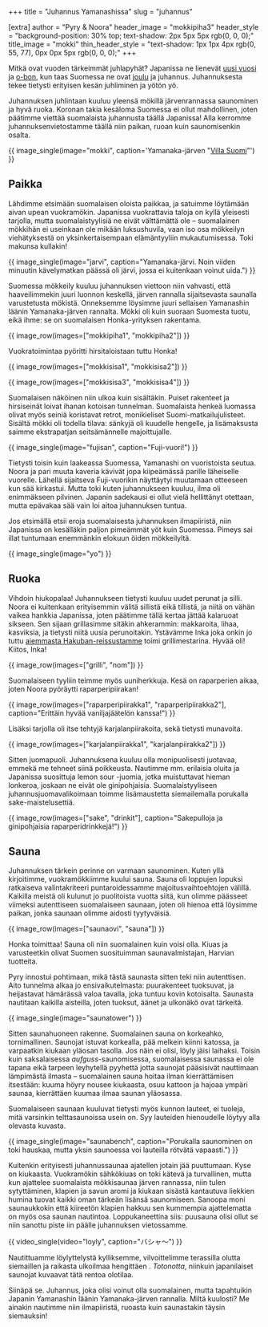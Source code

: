 +++
title = "Juhannus Yamanashissa"
slug = "juhannus"

[extra]
author = "Pyry & Noora"
header_image = "mokkipiha3"
header_style = "background-position: 30% top; text-shadow: 2px 5px 5px rgb(0, 0, 0);"
title_image = "mokki"
thin_header_style = "text-shadow: 1px 1px 4px rgb(0, 55, 77), 0px 0px 5px rgb(0, 0, 0);"
+++

Mitkä ovat vuoden tärkeimmät juhlapyhät? Japanissa ne lienevät [uusi vuosi](https://en.wikipedia.org/wiki/Japanese_New_Year) ja [o-bon](https://en.wikipedia.org/wiki/Bon_Festival), kun taas Suomessa ne ovat [joulu](@/2021-04-25-joulu/index.fi.md) ja juhannus. Juhannuksesta tekee tietysti erityisen kesän juhliminen ja yötön yö.

Juhannuksen juhlintaan kuuluu yleensä mökillä järvenrannassa saunominen ja hyvä ruoka. Koronan takia kesäloma Suomessa ei ollut mahdollinen, joten päätimme viettää suomalaista juhannusta täällä Japanissa! Alla kerromme juhannuksenvietostamme täällä niin paikan, ruoan kuin saunomisenkin osalta.

<!-- more -->

{{ image_single(image="mokki", caption='Yamanaka-järven "[Villa Suomi](https://villa-suomi.jp)"') }}

## Paikka

Lähdimme etsimään suomalaisen oloista paikkaa, ja satuimme löytämään aivan upean vuokramökin. Japanissa vuokrattavia taloja on kyllä yleisesti tarjolla, mutta suomalaistyylisiä ne eivät välttämättä ole – suomalainen mökkihän ei useinkaan ole mikään luksushuvila, vaan iso osa mökkeilyn viehätyksestä on yksinkertaisempaan elämäntyyliin mukautumisessa. Toki makunsa kullakin!

{{ image_single(image="jarvi", caption="Yamanaka-järvi. Noin viiden minuutin kävelymatkan päässä oli järvi, jossa ei kuitenkaan voinut uida.") }}

Suomessa mökkeily kuuluu juhannuksen viettoon niin vahvasti, että haaveilimmekin juuri luonnon keskellä, järven rannalla sijaitsevasta saunalla varustetusta mökistä. Onneksemme löysimme juuri sellaisen Yamanashin läänin Yamanaka-järven rannalta. Mökki oli kuin suoraan Suomesta tuotu, eikä ihme: se on suomalaisen Honka-yrityksen rakentama.

{{ image_row(images=["mokkipiha1", "mokkipiha2"]) }}

Vuokratoimintaa pyöritti hirsitaloistaan tuttu Honka! 

{{ image_row(images=["mokkisisa1", "mokkisisa2"]) }}

{{ image_row(images=["mokkisisa3", "mokkisisa4"]) }}

Suomalaisen näköinen niin ulkoa kuin sisältäkin. Puiset rakenteet ja hirsiseinät loivat ihanan kotoisan tunnelman. Suomalaista henkeä luomassa olivat myös seiniä koristavat retrot, monikieliset Suomi-matkailujulisteet. Sisältä mökki oli todella tilava: sänkyjä oli kuudelle hengelle, ja lisämaksusta saimme ekstrapatjan seitsämännelle majoittujalle.

{{ image_single(image="fujisan", caption="Fuji-vuori!") }}

Tietysti toisin kuin laakeassa Suomessa, Yamanashi on vuoristoista seutua. Noora ja pari muuta kaveria kävivät jopa kiipeämässä parille läheiselle vuorelle. Lähellä sijaitseva Fuji-vuorikin näyttäytyi muutamaan otteeseen kun sää kirkastui. Mutta toki kuten juhannukseen kuuluu, ilma oli enimmäkseen pilvinen. Japanin sadekausi ei ollut vielä hellittänyt otettaan, mutta epävakaa sää vain loi aitoa juhannuksen tuntua.

Jos etsimällä etsii eroja suomalaisesta juhannuksen ilmapiiristä, niin Japanissa on kesälläkin paljon pimeämmät yöt kuin Suomessa. Pimeys sai illat tuntumaan enemmänkin elokuun öiden mökkeilyltä.

{{ image_single(image="yo") }}

## Ruoka

Vihdoin hiukopalaa! Juhannukseen tietysti kuuluu uudet perunat ja silli. Noora ei kuitenkaan erityisemmin välitä sillistä eikä tillistä, ja niitä on vähän vaikea hankkia Japanissa, joten päätimme tällä kertaa jättää kalaruoat sikseen. Sen sijaan grillasimme sitäkin ahkerammin: makkaroita, lihaa, kasviksia, ja tietysti niitä uusia perunoitakin. Ystävämme Inka joka onkin jo tuttu [aiemmasta Hakuban-reissustamme](@/2021-07-09-hakuba/index.fi.md) toimi grillimestarina. Hyvää oli! Kiitos, Inka!

{{ image_row(images=["grilli", "nom"]) }}

Suomalaiseen tyyliin teimme myös uuniherkkuja. Kesä on raparperien aikaa, joten Noora pyöräytti raparperipiirakan!

{{ image_row(images=["raparperipiirakka1", "raparperipiirakka2"], caption="Erittäin hyvää vaniljajäätelön kanssa!") }}

Lisäksi tarjolla oli itse tehtyjä karjalanpiirakoita, sekä tietysti munavoita.

{{ image_row(images=["karjalanpiirakka1", "karjalanpiirakka2"]) }}

Sitten juomapuoli. Juhannuksena kuuluu olla monipuolisesti juotavaa, emmekä me tehneet siinä poikkeusta. Nautimme mm. erilaisia oluita ja Japanissa suosittuja lemon sour -juomia, jotka muistuttavat hieman lonkeroa, joskaan ne eivät ole ginipohjaisia. Suomalaistyyliseen juhannusjuomavalikoimaan toimme lisämaustetta siemailemalla porukalla sake-maistelusettiä.

{{ image_row(images=["sake", "drinkit"], caption="Sakepulloja ja ginipohjaisia raparperidrinkkejä!") }}

## Sauna

Juhannuksen tärkein perinne on varmaan saunominen. Kuten yllä kirjoitimme, vuokramökkiimme kuului sauna. Sauna oli loppujen lopuksi ratkaiseva valintakriteeri puntaroidessamme majoitusvaihtoehtojen välillä. Kaikilla meistä oli kulunut jo puolitoista vuotta siitä, kun olimme päässeet viimeksi autenttiseen suomalaiseen saunaan, joten oli hienoa että löysimme paikan, jonka saunaan olimme aidosti tyytyväisiä.

{{ image_row(images=["saunaovi", "sauna"]) }}

Honka toimittaa! Sauna oli niin suomalainen kuin voisi olla. Kiuas ja varusteetkin olivat Suomen suosituimman saunavalmistajan, Harvian tuotteita.

Pyry innostui pohtimaan, mikä tästä saunasta sitten teki niin autenttisen. Aito tunnelma alkaa jo ensivaikutelmasta: puurakenteet tuoksuvat, ja heijastavat hämärässä valoa tavalla, joka tuntuu kovin kotoisalta. Saunasta nautitaan kaikilla aisteilla, joten tuoksut, äänet ja ulkonäkö ovat tärkeitä.

{{ image_single(image="saunatower") }}

Sitten saunahuoneen rakenne. Suomalainen sauna on korkeahko, tornimallinen. Saunojat istuvat korkealla, pää melkein kiinni katossa, ja varpaatkin kiukaan yläosan tasolla. Jos näin ei olisi, löyly jäisi laihaksi. Toisin kuin saksalaisessa *aufguss*-saunomisessa, suomalaisessa saunassa ei ole tapana eikä tarpeen leyhytellä pyyhettä jotta saunojat pääsisivät nauttimaan lämpimästä ilmasta – suomalainen sauna hoitaa ilman kierrättämisen itsestään: kuuma höyry nousee kiukaasta, osuu kattoon ja hajoaa ympäri saunaa, kierrättäen kuumaa ilmaa saunan yläosassa.

Suomalaiseen saunaan kuuluvat tietysti myös kunnon lauteet, ei tuoleja, mitä varsinkin telttasaunoissa usein on. Syy lauteiden hienoudelle löytyy alla olevasta kuvasta.

{{ image_single(image="saunabench", caption="Porukalla saunominen on toki hauskaa, mutta yksin saunoessa voi lauteilla rötvätä vapaasti.") }}

Kuitenkin erityisesti juhannussaunaa ajatellen jotain jää puuttumaan. Kyse on kiukaasta. Vuokramökin sähkökiuas on toki kätevä ja turvallinen, mutta kun ajattelee suomalaista mökkisaunaa järven rannassa, niin tulen sytyttäminen, klapien ja savun aromi ja kiukaan sisästä kantautuva liekkien humina tuovat kaikki oman tärkeän lisänsä saunomiseen. Sanoopa moni saunaukkokin että kiireetön klapien hakkuu sen kummempia ajattelematta on myös osa saunan nautintoa. Loppukaneettina siis: puusauna olisi ollut se niin sanottu piste iin päälle juhannuksen vietossamme.

{{ video_single(video="loyly", caption="バシャ〜") }}

Nautittuamme löylyttelystä kylliksemme, vilvoittelimme terassilla olutta siemaillen ja raikasta ulkoilmaa hengittäen . *Totonotta*, niinkuin japanilaiset saunojat kuvaavat tätä rentoa olotilaa.

Siinäpä se. Juhannus, joka olisi voinut olla suomalainen, mutta tapahtuikin Japanin Yamanashin läänin Yamanaka-järven rannalla. Miltä kuulosti? Me ainakin nautimme niin ilmapiiristä, ruoasta kuin saunastakin täysin siemauksin!
